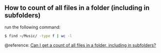 





## How to count of all files in a folder (including in subfolders)

run the following command:

```bash
$ find ~/Music/ -type f | wc -l
```

@reference: [Can I get a count of all files in a folder, including in subfolders?](http://unix.stackexchange.com/questions/29728/force-copying-a-corrupted-home-directory)
